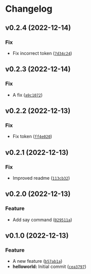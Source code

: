 # Changelog

<!--next-version-placeholder-->

## v0.2.4 (2022-12-14)
### Fix
* Fix incorrect token ([`7d34c24`](https://github.com/daniel-makerx/helloworld/commit/7d34c2472efe9f75d879ff98ea61515b1df3727d))

## v0.2.3 (2022-12-14)
### Fix
* A fix ([`a9c1072`](https://github.com/daniel-makerx/helloworld/commit/a9c10721803fa32b5d6717fb2cd99d8f390272ff))

## v0.2.2 (2022-12-13)
### Fix
* Fix token ([`ff4e020`](https://github.com/daniel-makerx/helloworld/commit/ff4e0202b48a98b44fb813315d29c57c459416ae))

## v0.2.1 (2022-12-13)
### Fix
* Improved readme ([`113cb32`](https://github.com/daniel-makerx/helloworld/commit/113cb326b1763191a734de1f6eeb60c9e96c8c1c))

## v0.2.0 (2022-12-13)
### Feature
* Add say command ([`029511a`](https://github.com/daniel-makerx/helloworld/commit/029511a2adddab7cc26afb66d6f3292beb2a01f1))

## v0.1.0 (2022-12-13)
### Feature
* A new feature ([`b57ab1a`](https://github.com/daniel-makerx/helloworld/commit/b57ab1a1f75a3bc8205bfac9d2dc8793aa6cfdce))
* **helloworld:** Initial commit ([`cea3797`](https://github.com/daniel-makerx/helloworld/commit/cea37972fcc5abb558c6525c59402432fa86e13b))
